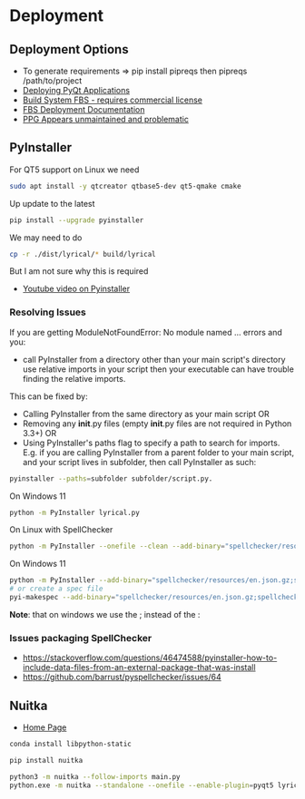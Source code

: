 # Deployment 

## Deployment Options
- To generate requirements => pip install pipreqs then pipreqs /path/to/project
- [Deploying PyQt Applications](https://wiki.python.org/moin/PyQt/Deploying_PyQt_Applications)
- [Build System FBS - requires commercial license](https://build-system.fman.io/pyqt5-tutorial)
- [FBS Deployment Documentation](https://build-system.fman.io/manual/)
- [PPG Appears unmaintained and problematic](https://github.com/runesc/PPG)

## PyInstaller

For QT5 support on Linux we need

```sh
sudo apt install -y qtcreator qtbase5-dev qt5-qmake cmake
```

Up update to the latest

```sh
pip install --upgrade pyinstaller
```

We may need to do

```sh
cp -r ./dist/lyrical/* build/lyrical
```

But I am not sure why this is required

- [Youtube video on Pyinstaller](https://www.youtube.com/watch?v=gI_WXyY-PrA)


### Resolving Issues

If you are getting ModuleNotFoundError: No module named ... errors and you:
- call PyInstaller from a directory other than your main script's directory use relative imports in your script then your executable can have trouble finding the relative imports.

This can be fixed by:

- Calling PyInstaller from the same directory as your main script OR 
- Removing any __init__.py files (empty __init__.py files are not required in Python 3.3+) OR
- Using PyInstaller's paths flag to specify a path to search for imports. E.g. if you are calling PyInstaller from a parent folder to your main script, and your script lives in subfolder, then call PyInstaller as such:

```sh
pyinstaller --paths=subfolder subfolder/script.py.
```

On Windows 11

```sh
python -m PyInstaller lyrical.py
```

On Linux with SpellChecker

```sh
python -m PyInstaller --onefile --clean --add-binary="spellchecker/resources/en.json.gz:spellchecker/resources" main.py
```

On Windows 11


```sh
python -m PyInstaller --add-binary="spellchecker/resources/en.json.gz;spellchecker/resources" main.py
# or create a spec file
pyi-makespec --add-binary="spellchecker/resources/en.json.gz;spellchecker/resources" main.py
```

__Note__: that on windows we use the ; instead of the :

### Issues packaging SpellChecker

- https://stackoverflow.com/questions/46474588/pyinstaller-how-to-include-data-files-from-an-external-package-that-was-install
- https://github.com/barrust/pyspellchecker/issues/64


## Nuitka

- [Home Page](https://www.nuitka.net/)

```sh
conda install libpython-static
```

```sh
pip install nuitka
```


```sh
python3 -m nuitka --follow-imports main.py
python.exe -m nuitka --standalone --onefile --enable-plugin=pyqt5 lyrical.py
```
